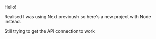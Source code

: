 Hello!

Realised I was using Next previously so here's a new project with Node instead.

Still trying to get the API connection to work